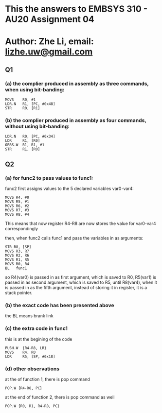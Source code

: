 # This the answers to EMBSYS 310 - AU20 Assignment 04
# Author: Zhe Li, email: lizhe.uw@gmail.com

## Q1
### (a) the complier produced in assembly as three commands, when using bit-banding:  
```
MOVS    R0, #1
LDR.N   R1, [PC, #0x48]
STR     R0, [R1]
```

### (b) the complier produced in assembly as four commands, without using bit-banding:  
```
LDR.N   R0, [PC, #0x34]
LDR     R1, [R0]
ORRS.W  R1, R1, #1
STR     R1, [R0]
```


## Q2
### (a) for func2 to pass values to func1:
func2 first assigns values to the 5 declared variables var0-var4:
```
MOVS R4, #0
MOVS R5, #1
MOVS R6, #2
MOVS R7, #3
MOVS R8, #4
```
This means that now register R4-R8 are now stores the value for var0-var4 correspondingly

then, when func2 calls func1 and pass the variables in as arguments:
```
STR R8, [SP]
MOVS R3, R7
MOVS R2, R6
MOVS R1, R5
MOVS R0, R4
BL   func1
```
so R4(var0) is passed in as first argument, which is saved to R0, R5(var1) is passed in as second argument, which is saved to R5, until R8(var4), when it is passed in as the fifth argument, instead of storing it in register, it is a stack pointer.

### (b) the exact code has been presented above
the BL means brank link

### \(c\) the extra code in func1
this is at the begining of the code
```
PUSH.W  {R4-R8, LR}
MOVS    R4, R0
LDR     R5, [SP, #0x18]
```

### (d) other observations
at the of function 1, there is pop command
```
POP.W {R4-R8, PC}
```

at the end of function 2, there is pop command as well
```
POP.W {R0, R1, R4-R8, PC}
```